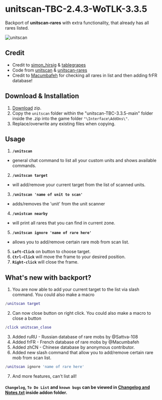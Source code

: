 # unitscan-TBC-2.4.3-WoTLK-3.3.5
Backport of **unitscan-rares** with extra functionality, that already has all rares listed.

![unitscan](https://user-images.githubusercontent.com/74269253/233365890-eac8b750-d256-4852-abb5-67f0224a7fe1.gif)


## Credit
- Credit to [simon_hirsig](https://legacy.curseforge.com/members/simon_hirsig/projects) & [tablegrapes](https://legacy.curseforge.com/members/tablegrapes/projects)
- Code from [unitscan](https://legacy.curseforge.com/wow/addons/unitscan) & [unitscan-rares](https://www.curseforge.com/wow/addons/unitscan-rares)
- Credit to [Macumbafeh](https://github.com/Macumbafeh/) for checking all rares in list and then adding frFR database!


## Download & Installation

1. [Download](https://github.com/Sattva-108/unitscan-TBC-2.4.3-WoTLK-3.3.5/archive/refs/heads/main.zip) zip.
2. Copy the `unitscan` folder within the "unitscan-TBC-3.3.5-main" folder inside the .zip into the game folder `"\Interface\AddOns\"`.    
3. Replace/overwrite any existing files when copying.


## Usage
1. **`/unitscan`**
 - general chat command to list all your custom units and shows available commands.
 
2. **`/unitscan target`**
 - will add/remove your current target from the list of scanned units.
 
3. **`/unitscan 'name of unit to scan'`**
 - adds/removes the 'unit' from the unit scanner
 
4. **`/unistcan nearby`**
- will print all rares that you can find in current zone.

5. **`/unitscan ignore 'name of rare here'`**
- allows you to add/remove certain rare mob from scan list. 

5. **`Left-Click`** on button to choose target.
6. **`Ctrl-Click`** will move the frame to your desired position.
7. **`Right-click`** will close the frame.

## What's new with backport?
1. You are now able to add your current target to the list via slash command. 
You could also make a macro
```lua 
/unitscan target
```

2. Can now close button on right click.
You could also make a macro to close a button

```lua 
/click unitscan_close
```

3. Added ruRU - Russian database of rare mobs by @Sattva-108
4. Added frFR - French database of rare mobs by @Macumbafeh
5. Added zhCN - Chinese database by anonymous contributor.
6. Added new slash command that allow you to add/remove certain rare mob from scan list. 
```lua
/unitscan ignore 'name of rare here'
```
7. And more features, can't list all!

#### `Changelog`, `To Do List` and `known bugs` can be viewed in [Changelog and Notes.txt](https://github.com/Sattva-108/unitscan-TBC-2.4.3-WoTLK-3.3.5/blob/main/unitscan/Changelog%20and%20Notes.txt) inside addon folder.
